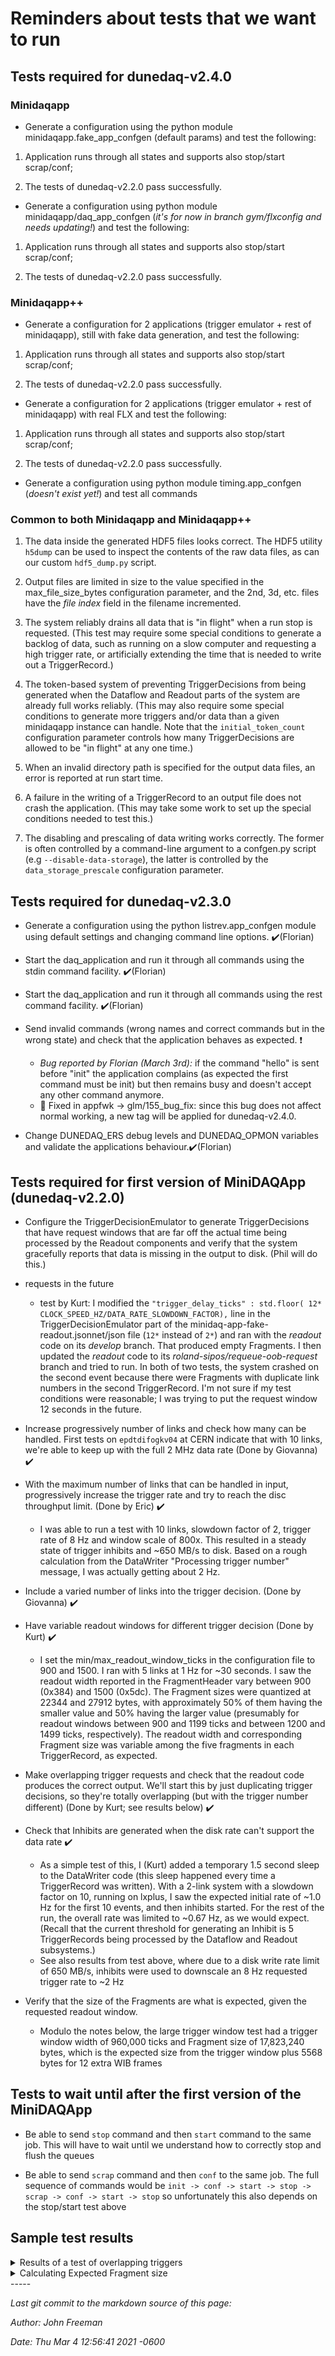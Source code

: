 # Reminders about tests that we want to run
## Tests required for dunedaq-v2.4.0
### Minidaqapp

* Generate a configuration using the python module minidaqapp.fake_app_confgen (default params) and test the following:


1. Application runs through all states and supports also stop/start scrap/conf;


1. The tests of dunedaq-v2.2.0 pass successfully.


* Generate a configuration using python module minidaqapp/daq_app_confgen (_it's for now in branch gym/flxconfig and needs updating!_) and test the following:


1. Application runs through all states and supports also stop/start scrap/conf;


1. The tests of dunedaq-v2.2.0 pass successfully.

### Minidaqapp++

* Generate a configuration for 2 applications (trigger emulator + rest of minidaqapp), still with fake data generation, and test the following:


1. Application runs through all states and supports also stop/start scrap/conf;


1. The tests of dunedaq-v2.2.0 pass successfully.


* Generate a configuration for 2 applications (trigger emulator + rest of minidaqapp) with real FLX and test the following:


1. Application runs through all states and supports also stop/start scrap/conf;


1. The tests of dunedaq-v2.2.0 pass successfully.


* Generate a configuration using python module timing.app_confgen (_doesn't exist yet!_) and test all commands

### Common to both Minidaqapp and Minidaqapp++


1. The data inside the generated HDF5 files looks correct. The HDF5 utility `h5dump` can be used to inspect the contents of the raw data files, as can our custom `hdf5_dump.py` script.


1. Output files are limited in size to the value specified in the max_file_size_bytes configuration parameter, and the 2nd, 3d, etc. files have the _file index_ field in the filename incremented.


1. The system reliably drains all data that is "in flight" when a run stop is requested.  (This test may require some special conditions to generate a backlog of data, such as running on a slow computer and requesting a high trigger rate, or artificially extending the time that is needed to write out a TriggerRecord.)


1. The token-based system of preventing TriggerDecisions from being generated when the Dataflow and Readout parts of the system are already full works reliably.  (This may also require some special conditions to generate more triggers and/or data than a given minidaqapp instance can handle.  Note that the `initial_token_count` configuration parameter controls how many TriggerDecisions are allowed to be "in flight" at any one time.)


1. When an invalid directory path is specified for the output data files, an error is reported at run start time.


1. A failure in the writing of a TriggerRecord to an output file does not crash the application.  (This may take some work to set up the special conditions needed to test this.)


1. The disabling and prescaling of data writing works correctly.  The former is often controlled by a command-line argument to a confgen.py script (e.g `--disable-data-storage`), the latter is controlled by the `data_storage_prescale` configuration parameter.

## Tests required for dunedaq-v2.3.0


* Generate a configuration using the python listrev.app_confgen module using default settings and changing command line options. :heavy_check_mark:(Florian)

* Start the daq_application and run it through all commands using the stdin command facility. :heavy_check_mark:(Florian)

* Start the daq_application and run it through all commands using the rest command facility. :heavy_check_mark:(Florian)

* Send invalid commands (wrong names and correct commands but in the wrong state) and check that the application behaves as expected. ❗  
    * *Bug reported by Florian (March 3rd):* if the command "hello" is sent before "init" the application complains (as expected the first command must be init) but then remains busy and doesn't accept any other command anymore. 
    * 🐰 Fixed in appfwk -> glm/155_bug_fix: since this bug does not affect normal working, a new tag will be applied for dunedaq-v2.4.0.

* Change DUNEDAQ_ERS debug levels and DUNEDAQ_OPMON variables and validate the applications behaviour.:heavy_check_mark:(Florian)

## Tests required for first version of MiniDAQApp (dunedaq-v2.2.0)


* Configure the TriggerDecisionEmulator to generate TriggerDecisions that have request windows that are far off the actual time being processed by the Readout components and verify that the system gracefully reports that data is missing in the output to disk.  (Phil will do this.)


* requests in the future
    * test by Kurt:  I modified the `"trigger_delay_ticks" : std.floor( 12* CLOCK_SPEED_HZ/DATA_RATE_SLOWDOWN_FACTOR),` line in the TriggerDecisionEmulator part of the minidaq-app-fake-readout.jsonnet/json file (`12*` instead of `2*`) and ran with the _readout_ code on its _develop_ branch.  That produced empty Fragments.  I then updated the _readout_ code to its _roland-sipos/requeue-oob-request_ branch and tried to run.  In both of two tests, the system crashed on the second event because there were Fragments with duplicate link numbers in the second TriggerRecord.  I'm not sure if my test conditions were reasonable; I was trying to put the request window 12 seconds in the future.


* Increase progressively number of links and check how many can be handled. First tests on `epdtdifogkv04` at CERN indicate that with 10 links, we're able to keep up with the full 2 MHz data rate (Done by Giovanna) :heavy_check_mark:


* With the maximum number of links that can be handled in input, progressively increase the trigger rate and try to reach the disc throughput limit. (Done by Eric) ✔️ 
    * I was able to run a test with 10 links, slowdown factor of 2, trigger rate of 8 Hz and window scale of 800x. This resulted in a steady state of trigger inhibits and ~650 MB/s to disk. Based on a rough calculation from the DataWriter "Processing trigger number" message, I was actually getting about 2 Hz.


* Include a varied number of links into the trigger decision. (Done by Giovanna) :heavy_check_mark:


* Have variable readout windows for different trigger decision  (Done by Kurt)  :heavy_check_mark:
    * I set the min/max_readout_window_ticks in the configuration file to 900 and 1500.  I ran with 5 links at 1 Hz for ~30 seconds.  I saw the readout width reported in the FragmentHeader vary between 900 (0x384) and 1500 (0x5dc).  The Fragment sizes were quantized at 22344 and 27912 bytes, with approximately 50% of them having the smaller value and 50% having the larger value (presumably for readout windows between 900 and 1199 ticks and between 1200 and 1499 ticks, respectively).  The readout width and corresponding Fragment size was variable among the five fragments in each TriggerRecord, as expected.


* Make overlapping trigger requests and check that the readout code produces the correct output. We'll start this by just duplicating trigger decisions, so they're totally overlapping (but with the trigger number different)  (Done by Kurt; see results below) :heavy_check_mark:


* Check that Inhibits are generated when the disk rate can't support the data rate :heavy_check_mark:
    * As a simple test of this, I (Kurt) added a temporary 1.5 second sleep to the DataWriter code (this sleep happened every time a TriggerRecord was written).  With a 2-link system with a slowdown factor on 10, running on lxplus, I saw the expected initial rate of ~1.0 Hz for the first 10 events, and then inhibits started.  For the rest of the run, the overall rate was limited to ~0.67 Hz, as we would expect.  (Recall that the current threshold for generating an Inhibit is 5 TriggerRecords being processed by the Dataflow and Readout subsystems.)
    * See also results from test above, where due to a disk write rate limit of 650 MB/s, inhibits were used to downscale an 8 Hz requested trigger rate to ~2 Hz


* Verify that the size of the Fragments are what is expected, given the requested readout window.
    * Modulo the notes below, the large trigger window test had a trigger window width of 960,000 ticks and Fragment size of 17,823,240 bytes, which is the expected size from the trigger window plus 5568 bytes for 12 extra WIB frames

## Tests to wait until after the first version of the MiniDAQApp


* Be able to send `stop` command and then `start` command to the same job. This will have to wait until we understand how to correctly stop and flush the queues


* Be able to send `scrap` command and then `conf` to the same job. The full sequence of commands would be `init -> conf -> start -> stop -> scrap -> conf -> start -> stop` so unfortunately this also depends on the stop/start test above

## Sample test results

<details><summary>Results of a test of overlapping triggers</summary>
To test this, I temporarily modified the minidaq-app-fake-readout.jsonnet file to set the repeat_trigger_count in the TriggerDecisionEmulator to 2 (and then re-ran `moo compile` to re-generate the associated JSON file)

```
(dbt-pyvenv) [biery@lxplus797 schema]$ git diff minidaq-app-fake-readout.jsonnet
diff --git a/schema/minidaq-app-fake-readout.jsonnet b/schema/minidaq-app-fake-readout.jsonnet
index f93f388..d99033b 100644
--- a/schema/minidaq-app-fake-readout.jsonnet
+++ b/schema/minidaq-app-fake-readout.jsonnet
@@ -90,7 +90,8 @@ local qspec_list = [
         // emitted per (wall-clock) second, rather than being
         // spaced out further
         "trigger_interval_ticks" : std.floor( 3* CLOCK_SPEED_HZ/DATA_RATE_SLOWDOWN_FACTOR),
-        "clock_frequency_hz" : CLOCK_SPEED_HZ/DATA_RATE_SLOWDOWN_FACTOR
+        "clock_frequency_hz" : CLOCK_SPEED_HZ/DATA_RATE_SLOWDOWN_FACTOR,
+        "repeat_trigger_count": 2
       }),
     cmd.mcmd("rqg",
                 {
```

I then ran the system with the debug printout of the first 400 bytes from each Fragment going to the TRACE buffer.  Here is the printout of the TRACE buffer that captures the partial contents of the two Fragments in last two events in the run (reverse time order).  Close inspection shows that the Fragments only differ by the trigger number, so I consider this a successful test.

```
  idx                us_tod     pid     tid cpu                  trcname lvl msg                     
-----      ---------------- ------- ------- --- ------------------------ --- ------------------------
    0 01-14 17:00:47.126827   10320   10361   6      TriggerInhibitAgent D10 do_work: datawriter::TriggerInhibitAgent: Popped the TriggerDecision for trigger number 42 off the input queue
    1 01-14 17:00:47.126742   10320   10366   3 TriggerDecisionForwarder D10 do_work: rqg::TriggerDecisionForwarder: Pushing the TriggerDecision for trigger number 42 onto the output queue.
    2 01-14 17:00:47.090774   10320   10362   7            HDF5DataStore DBG write: data_store: Writing data with run number 333 and trigger number 41 and detector type FELIX and apa/link number 0 / 0
    3 01-14 17:00:47.090758   10320   10362   7            HDF5DataStore DBG openFileIfNeeded: data_store: Pointer file to  ./fake_minidaqapp_run000333_file0000.hdf5 was already opened with openFlags 17
    4 01-14 17:00:47.090746   10320   10362   7               DataWriter D17 do_work: datawriter: 32-bit offset 95: 0xb7fa9394 0x3f932338 0xb3e9baa3 0xd8863b97 0x419ea339
    5 01-14 17:00:47.090744   10320   10362   7               DataWriter D17 do_work: datawriter: 32-bit offset 90: 0x893c48f3 0xd803a299 0x64178a3c 0x898fa849 0x69493a1e
    6 01-14 17:00:47.090743   10320   10362   7               DataWriter D17 do_work: datawriter: 32-bit offset 85: 0x33b89beb 0xb1be3b96 0x449a1379 0xc843e8dd 0xa0fb933e
    7 01-14 17:00:47.090741   10320   10362   7               DataWriter D17 do_work: datawriter: 32-bit offset 80: 0x00000000 0xaaaaaaaa 0xc9093a67 0x6f898a91 0x3a905329
    8 01-14 17:00:47.090740   10320   10362   7               DataWriter D17 do_work: datawriter: 32-bit offset 75: 0xd94357a8 0xbf7e8d37 0x918e6968 0x5fbc0000 0xc8bc6e23
    9 01-14 17:00:47.090738   10320   10362   7               DataWriter D17 do_work: datawriter: 32-bit offset 70: 0xacfe3892 0x3e987308 0x99b37482 0x92778e37 0x8d396963
    10 01-14 17:00:47.090737   10320   10362   7               DataWriter D17 do_work: datawriter: 32-bit offset 65: 0x968d9969 0xa858b9e5 0xacbf9b8d 0x388e73f8 0x13699d14
    11 01-14 17:00:47.090736   10320   10362   7               DataWriter D17 do_work: datawriter: 32-bit offset 60: 0xb9c39c94 0xdc8f9637 0x8e376873 0x9813f791 0x34508d39
    12 01-14 17:00:47.090734   10320   10362   7               DataWriter D17 do_work: datawriter: 32-bit offset 55: 0xbf3a938d 0x3d9123a9 0x8389e82d 0xe4703c97 0x40a563d9
    13 01-14 17:00:47.090733   10320   10362   7               DataWriter D17 do_work: datawriter: 32-bit offset 50: 0x35710000 0xc8bcca1f 0x00000000 0xaaaaaaaa 0xb969063f
    14 01-14 17:00:47.090731   10320   10362   7               DataWriter D17 do_work: datawriter: 32-bit offset 45: 0xcf97993a 0x8a3a08f3 0x9863b7ba 0xa1368d3a 0x928f2899
    15 01-14 17:00:47.090729   10320   10362   7               DataWriter D17 do_work: datawriter: 32-bit offset 40: 0x3a922358 0x7309a22b 0xbe283c91 0x3e97e359 0x094361b9
    16 01-14 17:00:47.090694   10320   10362   7               DataWriter D17 do_work: datawriter: 32-bit offset 35: 0x38f39161 0x4a698d38 0x938a89f8 0xf829e06a 0xacff8f94
    17 01-14 17:00:47.090692   10320   10362   7               DataWriter D17 do_work: datawriter: 32-bit offset 30: 0xf6153d9b 0x419eb3f9 0xd993508e 0x26848b39 0x8e365903
    18 01-14 17:00:47.090690   10320   10362   7               DataWriter D17 do_work: datawriter: 32-bit offset 25: 0xaaaa2a2a 0xa888d65c 0xaabb898c 0x3a8c13c8 0xc328a9d1
    19 01-14 17:00:47.090689   10320   10362   7               DataWriter D17 do_work: datawriter: 32-bit offset 20: 0x794cee70 0x011b5c79 0x9b400000 0xc8bc201a 0x00000000
    20 01-14 17:00:47.090687   10320   10362   7               DataWriter D17 do_work: datawriter: 32-bit offset 15: 0x00000000 0x00000000 0x00000000 0x00042100 0x00000000
    21 01-14 17:00:47.090686   10320   10362   7               DataWriter D17 do_work: datawriter: 32-bit offset 10: 0x000004b0 0x00000000 0x0000014d 0x00000000 0x00000000
    22 01-14 17:00:47.090684   10320   10362   7               DataWriter D17 do_work: datawriter: 32-bit offset  5: 0x00000000 0x794cf340 0x011b5c79 0x000003e8 0x00000000
    23 01-14 17:00:47.090682   10320   10362   7               DataWriter D17 do_work: datawriter: 32-bit offset  0: 0x11112222 0x00000001 0x00006d08 0x00000000 0x00000029
    24 01-14 17:00:47.090675   10320   10362   7               DataWriter D17 do_work: datawriter: Partial(?) contents of the Fragment from link 0
    25 01-14 17:00:47.090455   10320   10362   7            HDF5DataStore DBG write: data_store: Writing data with run number 333 and trigger number 41 and detector type FELIX and apa/link number 0 / 1
    26 01-14 17:00:47.090449   10320   10362   7            HDF5DataStore DBG openFileIfNeeded: data_store: Pointer file to  ./fake_minidaqapp_run000333_file0000.hdf5 was already opened with openFlags 17
    27 01-14 17:00:47.090435   10320   10362   7               DataWriter D17 do_work: datawriter: 32-bit offset 95: 0xb7fa9394 0x3f932338 0xb3e9baa3 0xd8863b97 0x419ea339
    28 01-14 17:00:47.090433   10320   10362   7               DataWriter D17 do_work: datawriter: 32-bit offset 90: 0x893c48f3 0xd803a299 0x64178a3c 0x898fa849 0x69493a1e
    29 01-14 17:00:47.090416   10320   10362   7               DataWriter D17 do_work: datawriter: 32-bit offset 85: 0x33b89beb 0xb1be3b96 0x449a1379 0xc843e8dd 0xa0fb933e
    30 01-14 17:00:47.090414   10320   10362   7               DataWriter D17 do_work: datawriter: 32-bit offset 80: 0x00000000 0xaaaaaaaa 0xc9093a67 0x6f898a91 0x3a905329
    31 01-14 17:00:47.090413   10320   10362   7               DataWriter D17 do_work: datawriter: 32-bit offset 75: 0xd94357a8 0xbf7e8d37 0x918e6968 0x5fbc0000 0xc8bc6e23
    32 01-14 17:00:47.090411   10320   10362   7               DataWriter D17 do_work: datawriter: 32-bit offset 70: 0xacfe3892 0x3e987308 0x99b37482 0x92778e37 0x8d396963
    33 01-14 17:00:47.090410   10320   10362   7               DataWriter D17 do_work: datawriter: 32-bit offset 65: 0x968d9969 0xa858b9e5 0xacbf9b8d 0x388e73f8 0x13699d14
    34 01-14 17:00:47.090408   10320   10362   7               DataWriter D17 do_work: datawriter: 32-bit offset 60: 0xb9c39c94 0xdc8f9637 0x8e376873 0x9813f791 0x34508d39
    35 01-14 17:00:47.090407   10320   10362   7               DataWriter D17 do_work: datawriter: 32-bit offset 55: 0xbf3a938d 0x3d9123a9 0x8389e82d 0xe4703c97 0x40a563d9
    36 01-14 17:00:47.090405   10320   10362   7               DataWriter D17 do_work: datawriter: 32-bit offset 50: 0x35710000 0xc8bcca1f 0x00000000 0xaaaaaaaa 0xb969063f
    37 01-14 17:00:47.090404   10320   10362   7               DataWriter D17 do_work: datawriter: 32-bit offset 45: 0xcf97993a 0x8a3a08f3 0x9863b7ba 0xa1368d3a 0x928f2899
    38 01-14 17:00:47.090402   10320   10362   7               DataWriter D17 do_work: datawriter: 32-bit offset 40: 0x3a922358 0x7309a22b 0xbe283c91 0x3e97e359 0x094361b9
    39 01-14 17:00:47.090401   10320   10362   7               DataWriter D17 do_work: datawriter: 32-bit offset 35: 0x38f39161 0x4a698d38 0x938a89f8 0xf829e06a 0xacff8f94
    40 01-14 17:00:47.090399   10320   10362   7               DataWriter D17 do_work: datawriter: 32-bit offset 30: 0xf6153d9b 0x419eb3f9 0xd993508e 0x26848b39 0x8e365903
    41 01-14 17:00:47.090398   10320   10362   7               DataWriter D17 do_work: datawriter: 32-bit offset 25: 0xaaaa2a2a 0xa888d65c 0xaabb898c 0x3a8c13c8 0xc328a9d1
    42 01-14 17:00:47.090375   10320   10362   7               DataWriter D17 do_work: datawriter: 32-bit offset 20: 0x794cee70 0x011b5c79 0x9b400000 0xc8bc201a 0x00000000
    43 01-14 17:00:47.090373   10320   10362   7               DataWriter D17 do_work: datawriter: 32-bit offset 15: 0x00000000 0x00000000 0x00000000 0x00042100 0x00000000
    44 01-14 17:00:47.090371   10320   10362   7               DataWriter D17 do_work: datawriter: 32-bit offset 10: 0x000004b0 0x00000000 0x0000014d 0x00000000 0x00000001
    45 01-14 17:00:47.090369   10320   10362   7               DataWriter D17 do_work: datawriter: 32-bit offset  5: 0x00000000 0x794cf340 0x011b5c79 0x000003e8 0x00000000
    46 01-14 17:00:47.090366   10320   10362   7               DataWriter D17 do_work: datawriter: 32-bit offset  0: 0x11112222 0x00000001 0x00006d08 0x00000000 0x00000029
    47 01-14 17:00:47.090357   10320   10362   7               DataWriter D17 do_work: datawriter: Partial(?) contents of the Fragment from link 1
    48 01-14 17:00:47.090039   10320   10362   7            HDF5DataStore DBG write: data_store: Writing data with run number 333 and trigger number 41 and detector type TriggerRecordHeader and apa/link number 1 / 1
    49 01-14 17:00:47.090034   10320   10362   7            HDF5DataStore DBG openFileIfNeeded: data_store: Pointer file to  ./fake_minidaqapp_run000333_file0000.hdf5 was already opened with openFlags 17
    50 01-14 17:00:47.089983   10320   10362   7               DataWriter D10 do_work: datawriter: Popped the TriggerRecord for trigger number 41 off the input queue
    51 01-14 17:00:47.072362   10320   10362   7            HDF5DataStore DBG write: data_store: Writing data with run number 333 and trigger number 42 and detector type FELIX and apa/link number 0 / 1
    52 01-14 17:00:47.072357   10320   10362   7            HDF5DataStore DBG openFileIfNeeded: data_store: Pointer file to  ./fake_minidaqapp_run000333_file0000.hdf5 was already opened with openFlags 17
    53 01-14 17:00:47.072337   10320   10362   7               DataWriter D17 do_work: datawriter: 32-bit offset 95: 0xb7fa9394 0x3f932338 0xb3e9baa3 0xd8863b97 0x419ea339
    54 01-14 17:00:47.072335   10320   10362   7               DataWriter D17 do_work: datawriter: 32-bit offset 90: 0x893c48f3 0xd803a299 0x64178a3c 0x898fa849 0x69493a1e
    55 01-14 17:00:47.072319   10320   10362   7               DataWriter D17 do_work: datawriter: 32-bit offset 85: 0x33b89beb 0xb1be3b96 0x449a1379 0xc843e8dd 0xa0fb933e
    56 01-14 17:00:47.072318   10320   10362   7               DataWriter D17 do_work: datawriter: 32-bit offset 80: 0x00000000 0xaaaaaaaa 0xc9093a67 0x6f898a91 0x3a905329
    57 01-14 17:00:47.072316   10320   10362   7               DataWriter D17 do_work: datawriter: 32-bit offset 75: 0xd94357a8 0xbf7e8d37 0x918e6968 0x5fbc0000 0xc8bc6e23
    58 01-14 17:00:47.072315   10320   10362   7               DataWriter D17 do_work: datawriter: 32-bit offset 70: 0xacfe3892 0x3e987308 0x99b37482 0x92778e37 0x8d396963
    59 01-14 17:00:47.072313   10320   10362   7               DataWriter D17 do_work: datawriter: 32-bit offset 65: 0x968d9969 0xa858b9e5 0xacbf9b8d 0x388e73f8 0x13699d14
    60 01-14 17:00:47.072312   10320   10362   7               DataWriter D17 do_work: datawriter: 32-bit offset 60: 0xb9c39c94 0xdc8f9637 0x8e376873 0x9813f791 0x34508d39
    61 01-14 17:00:47.072311   10320   10362   7               DataWriter D17 do_work: datawriter: 32-bit offset 55: 0xbf3a938d 0x3d9123a9 0x8389e82d 0xe4703c97 0x40a563d9
    62 01-14 17:00:47.072309   10320   10362   7               DataWriter D17 do_work: datawriter: 32-bit offset 50: 0x35710000 0xc8bcca1f 0x00000000 0xaaaaaaaa 0xb969063f
    63 01-14 17:00:47.072308   10320   10362   7               DataWriter D17 do_work: datawriter: 32-bit offset 45: 0xcf97993a 0x8a3a08f3 0x9863b7ba 0xa1368d3a 0x928f2899
    64 01-14 17:00:47.072306   10320   10362   7               DataWriter D17 do_work: datawriter: 32-bit offset 40: 0x3a922358 0x7309a22b 0xbe283c91 0x3e97e359 0x094361b9
    65 01-14 17:00:47.072304   10320   10362   7               DataWriter D17 do_work: datawriter: 32-bit offset 35: 0x38f39161 0x4a698d38 0x938a89f8 0xf829e06a 0xacff8f94
    66 01-14 17:00:47.072303   10320   10362   7               DataWriter D17 do_work: datawriter: 32-bit offset 30: 0xf6153d9b 0x419eb3f9 0xd993508e 0x26848b39 0x8e365903
    67 01-14 17:00:47.072285   10320   10362   7               DataWriter D17 do_work: datawriter: 32-bit offset 25: 0xaaaa2a2a 0xa888d65c 0xaabb898c 0x3a8c13c8 0xc328a9d1
    68 01-14 17:00:47.072283   10320   10362   7               DataWriter D17 do_work: datawriter: 32-bit offset 20: 0x794cee70 0x011b5c79 0x9b400000 0xc8bc201a 0x00000000
    69 01-14 17:00:47.072281   10320   10362   7               DataWriter D17 do_work: datawriter: 32-bit offset 15: 0x00000000 0x00000000 0x00000000 0x00042100 0x00000000
    70 01-14 17:00:47.072280   10320   10362   7               DataWriter D17 do_work: datawriter: 32-bit offset 10: 0x000004b0 0x00000000 0x0000014d 0x00000000 0x00000001
    71 01-14 17:00:47.072278   10320   10362   7               DataWriter D17 do_work: datawriter: 32-bit offset  5: 0x00000000 0x794cf340 0x011b5c79 0x000003e8 0x00000000
    72 01-14 17:00:47.072275   10320   10362   7               DataWriter D17 do_work: datawriter: 32-bit offset  0: 0x11112222 0x00000001 0x00006d08 0x00000000 0x0000002a
    73 01-14 17:00:47.072267   10320   10362   7               DataWriter D17 do_work: datawriter: Partial(?) contents of the Fragment from link 1
    74 01-14 17:00:47.071952   10320   10362   7            HDF5DataStore DBG write: data_store: Writing data with run number 333 and trigger number 42 and detector type FELIX and apa/link number 0 / 0
    75 01-14 17:00:47.071944   10320   10362   7            HDF5DataStore DBG openFileIfNeeded: data_store: Pointer file to  ./fake_minidaqapp_run000333_file0000.hdf5 was already opened with openFlags 17
    76 01-14 17:00:47.071925   10320   10362   7               DataWriter D17 do_work: datawriter: 32-bit offset 95: 0xb7fa9394 0x3f932338 0xb3e9baa3 0xd8863b97 0x419ea339
    77 01-14 17:00:47.071924   10320   10362   7               DataWriter D17 do_work: datawriter: 32-bit offset 90: 0x893c48f3 0xd803a299 0x64178a3c 0x898fa849 0x69493a1e
    78 01-14 17:00:47.071923   10320   10362   7               DataWriter D17 do_work: datawriter: 32-bit offset 85: 0x33b89beb 0xb1be3b96 0x449a1379 0xc843e8dd 0xa0fb933e
    79 01-14 17:00:47.071921   10320   10362   7               DataWriter D17 do_work: datawriter: 32-bit offset 80: 0x00000000 0xaaaaaaaa 0xc9093a67 0x6f898a91 0x3a905329
    80 01-14 17:00:47.071907   10320   10362   7               DataWriter D17 do_work: datawriter: 32-bit offset 75: 0xd94357a8 0xbf7e8d37 0x918e6968 0x5fbc0000 0xc8bc6e23
    81 01-14 17:00:47.071906   10320   10362   7               DataWriter D17 do_work: datawriter: 32-bit offset 70: 0xacfe3892 0x3e987308 0x99b37482 0x92778e37 0x8d396963
    82 01-14 17:00:47.071904   10320   10362   7               DataWriter D17 do_work: datawriter: 32-bit offset 65: 0x968d9969 0xa858b9e5 0xacbf9b8d 0x388e73f8 0x13699d14
    83 01-14 17:00:47.071903   10320   10362   7               DataWriter D17 do_work: datawriter: 32-bit offset 60: 0xb9c39c94 0xdc8f9637 0x8e376873 0x9813f791 0x34508d39
    84 01-14 17:00:47.071901   10320   10362   7               DataWriter D17 do_work: datawriter: 32-bit offset 55: 0xbf3a938d 0x3d9123a9 0x8389e82d 0xe4703c97 0x40a563d9
    85 01-14 17:00:47.071900   10320   10362   7               DataWriter D17 do_work: datawriter: 32-bit offset 50: 0x35710000 0xc8bcca1f 0x00000000 0xaaaaaaaa 0xb969063f
    86 01-14 17:00:47.071898   10320   10362   7               DataWriter D17 do_work: datawriter: 32-bit offset 45: 0xcf97993a 0x8a3a08f3 0x9863b7ba 0xa1368d3a 0x928f2899
    87 01-14 17:00:47.071897   10320   10362   7               DataWriter D17 do_work: datawriter: 32-bit offset 40: 0x3a922358 0x7309a22b 0xbe283c91 0x3e97e359 0x094361b9
    88 01-14 17:00:47.071895   10320   10362   7               DataWriter D17 do_work: datawriter: 32-bit offset 35: 0x38f39161 0x4a698d38 0x938a89f8 0xf829e06a 0xacff8f94
    89 01-14 17:00:47.071894   10320   10362   7               DataWriter D17 do_work: datawriter: 32-bit offset 30: 0xf6153d9b 0x419eb3f9 0xd993508e 0x26848b39 0x8e365903
    90 01-14 17:00:47.071892   10320   10362   7               DataWriter D17 do_work: datawriter: 32-bit offset 25: 0xaaaa2a2a 0xa888d65c 0xaabb898c 0x3a8c13c8 0xc328a9d1
    91 01-14 17:00:47.071891   10320   10362   7               DataWriter D17 do_work: datawriter: 32-bit offset 20: 0x794cee70 0x011b5c79 0x9b400000 0xc8bc201a 0x00000000
    92 01-14 17:00:47.071889   10320   10362   7               DataWriter D17 do_work: datawriter: 32-bit offset 15: 0x00000000 0x00000000 0x00000000 0x00042100 0x00000000
    93 01-14 17:00:47.071827   10320   10362   7               DataWriter D17 do_work: datawriter: 32-bit offset 10: 0x000004b0 0x00000000 0x0000014d 0x00000000 0x00000000
    94 01-14 17:00:47.071826   10320   10362   7               DataWriter D17 do_work: datawriter: 32-bit offset  5: 0x00000000 0x794cf340 0x011b5c79 0x000003e8 0x00000000
    95 01-14 17:00:47.071822   10320   10362   7               DataWriter D17 do_work: datawriter: 32-bit offset  0: 0x11112222 0x00000001 0x00006d08 0x00000000 0x0000002a
    96 01-14 17:00:47.071810   10320   10362   7               DataWriter D17 do_work: datawriter: Partial(?) contents of the Fragment from link 0
    97 01-14 17:00:47.071356   10320   10362   7            HDF5DataStore DBG write: data_store: Writing data with run number 333 and trigger number 42 and detector type TriggerRecordHeader and apa/link number 1 / 1
    98 01-14 17:00:47.071345   10320   10362   7            HDF5DataStore DBG openFileIfNeeded: data_store: Pointer file to  ./fake_minidaqapp_run000333_file0000.hdf5 was already opened with openFlags 17
    99 01-14 17:00:47.071284   10320   10362   7               DataWriter D10 do_work: datawriter: Popped the TriggerRecord for trigger number 42 off the input queue
    100 01-14 17:00:47.071219   10320   10365   3         FragmentReceiver D10 do_work: Trigger decision 41/333 status: 1 / 2 Fragments
    101 01-14 17:00:47.071175   10320   10365   3         FragmentReceiver D10 do_work: Trigger decision 42/333 status: 1 / 2 Fragments
    102 01-14 17:00:47.071173   10320   10365   3         FragmentReceiver D10 do_work: Trigger decision 41/333 status: 1 / 2 Fragments
    103 01-14 17:00:47.071148   10320   10365   3         FragmentReceiver D10 do_work: Trigger decision 41/333 status: 1 / 2 Fragments
    104 01-14 17:00:47.070791   10320   10367   0         RequestGenerator D10 do_work: rqg: Pushing the DataRequest from trigger number 42 onto output queue :data_requests_1
    105 01-14 17:00:47.070789   10320   10367   0         RequestGenerator D10 do_work: rqg: apa_number 0: link_number 1: window_offset 1000: window_width 1200
    106 01-14 17:00:47.070770   10320   10367   0         RequestGenerator D10 do_work: rqg: trig_number 42: run_number 333: trig_timestamp 79759095205000000
    107 01-14 17:00:47.070769   10320   10367   0         RequestGenerator D10 do_work: rqg: trigDecision.components.size :2
    108 01-14 17:00:47.070768   10320   10367   0         RequestGenerator D10 do_work: rqg: Pushing the DataRequest from trigger number 42 onto output queue :data_requests_0
    109 01-14 17:00:47.070766   10320   10367   0         RequestGenerator D10 do_work: rqg: apa_number 0: link_number 0: window_offset 1000: window_width 1200
    110 01-14 17:00:47.070765   10320   10367   0         RequestGenerator D10 do_work: rqg: trig_number 42: run_number 333: trig_timestamp 79759095205000000
    111 01-14 17:00:47.070764   10320   10367   0         RequestGenerator D10 do_work: rqg: trigDecision.components.size :2
    112 01-14 17:00:47.070760   10320   10367   0         RequestGenerator D10 do_work: rqg: Pushing the TriggerDecision for trigger number 42 onto the output queue
    113 01-14 17:00:47.070760   10320   10367   0         RequestGenerator D10 do_work: rqg: Popped the TriggerDecision for trigger number 42 off the input queue
    114 01-14 17:00:47.070739   10320   10367   0         RequestGenerator D10 do_work: rqg: Pushing the DataRequest from trigger number 41 onto output queue :data_requests_1
    115 01-14 17:00:47.070737   10320   10367   0         RequestGenerator D10 do_work: rqg: apa_number 0: link_number 1: window_offset 1000: window_width 1200
    116 01-14 17:00:47.070736   10320   10367   0         RequestGenerator D10 do_work: rqg: trig_number 41: run_number 333: trig_timestamp 79759095205000000
    117 01-14 17:00:47.070735   10320   10367   0         RequestGenerator D10 do_work: rqg: trigDecision.components.size :2
    118 01-14 17:00:47.070729   10320   10367   0         RequestGenerator D10 do_work: rqg: Pushing the DataRequest from trigger number 41 onto output queue :data_requests_0
    119 01-14 17:00:47.070670   10320   10367   0         RequestGenerator D10 do_work: rqg: apa_number 0: link_number 0: window_offset 1000: window_width 1200
    120 01-14 17:00:47.070668   10320   10367   0         RequestGenerator D10 do_work: rqg: trig_number 41: run_number 333: trig_timestamp 79759095205000000
    121 01-14 17:00:47.070667   10320   10367   0         RequestGenerator D10 do_work: rqg: trigDecision.components.size :2
    122 01-14 17:00:47.070650   10320   10367   0         RequestGenerator D10 do_work: rqg: Pushing the TriggerDecision for trigger number 41 onto the output queue
    123 01-14 17:00:47.070624   10320   10367   0         RequestGenerator D10 do_work: rqg: Popped the TriggerDecision for trigger number 41 off the input queue
 
```

</details>
<details><summary>Calculating Expected Fragment size</summary>

From #np04-daq-integration slack:
```
One WIB frame has size W=464 bytes
There are C=25 ticks of the 50 MHz clock per TPC digitization
So the size of TPC data on one link for a trigger window of T ticks is (T/C)*W = 18.56*T bytes
(There's a further wrinkle in that each item on the readout buffer contains 12 frames, so the number of frames returned is rounded up(?) to the nearest 12. So T should be divisible by 25*12=300 in order to get exactly the number of bytes you expect)
FragHeader size = 72B
```

This results in an expected Fragment payload size of 22,272 bytes for 1200 tick trigger windows. However, currently one extra item is included in each Fragment (12 WIB frames), leading to a total Fragment size of 27,912 bytes.

See https://github.com/DUNE-DAQ/readout/issues/15 for details on this issue.
</details>
-----

_Last git commit to the markdown source of this page:_


_Author: John Freeman_

_Date: Thu Mar 4 12:56:41 2021 -0600_

